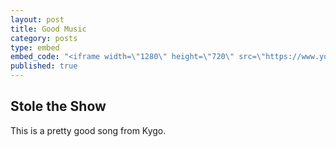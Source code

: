 ```yaml
---
layout: post
title: Good Music
category: posts
type: embed
embed_code: "<iframe width=\"1280\" height=\"720\" src=\"https://www.youtube.com/embed/BgfcToAjfdc?rel=0&amp;controls=0&amp;showinfo=0\" frameborder=\"0\" allowfullscreen></iframe>"
published: true
---
```


## Stole the Show
This is a pretty good song from Kygo.